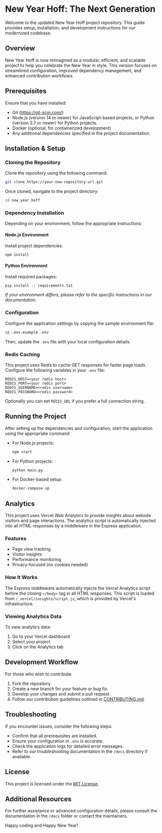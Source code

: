 # New Year Hoff: The Next Generation

Welcome to the updated New Year Hoff project repository. This guide provides setup, installation, and development instructions for our modernized codebase.

## Overview

New Year Hoff is now reimagined as a modular, efficient, and scalable project to help you celebrate the New Year in style. This version focuses on streamlined configuration, improved dependency management, and enhanced contribution workflows.

## Prerequisites

Ensure that you have installed:
- Git (https://git-scm.com/)
- Node.js (version 14 or newer) for JavaScript-based projects, or Python (version 3.7 or newer) for Python projects.
- Docker (optional, for containerized development)
- Any additional dependencies specified in the project documentation.

## Installation & Setup

### Cloning the Repository

Clone the repository using the following command:

```sh
git clone https://your-new-repository-url.git
```

Once cloned, navigate to the project directory:

```sh
cd new_year_hoff
```

### Dependency Installation

Depending on your environment, follow the appropriate instructions:

#### Node.js Environment

Install project dependencies:

```sh
npm install
```

#### Python Environment

Install required packages:

```sh
pip install -r requirements.txt
```

*If your environment differs, please refer to the specific instructions in our documentation.*

### Configuration

Configure the application settings by copying the sample environment file:

```sh
cp .env.example .env
```

Then, update the `.env` file with your local configuration details.

### Redis Caching

This project uses Redis to cache GET responses for faster page loads.
Configure the following variables in your `.env` file:

```
REDIS_HOST=<your redis host>
REDIS_PORT=<your redis port>
REDIS_USERNAME=<redis username>
REDIS_PASSWORD=<redis password>
```

Optionally you can set `REDIS_URL` if you prefer a full connection string.

## Running the Project

After setting up the dependencies and configuration, start the application using the appropriate command:

- For Node.js projects:

  ```sh
  npm start
  ```

- For Python projects:

  ```sh
  python main.py
  ```

- For Docker-based setup:

  ```sh
  docker-compose up
  ```

## Analytics

This project uses Vercel Web Analytics to provide insights about website visitors and page interactions. The analytics script is automatically injected into all HTML responses by a middleware in the Express application.

### Features
- Page view tracking
- Visitor insights
- Performance monitoring
- Privacy-focused (no cookies needed)

### How It Works
The Express middleware automatically injects the Vercel Analytics script before the closing `</body>` tag in all HTML responses. This script is loaded from `/_vercel/insights/script.js`, which is provided by Vercel's infrastructure.

### Viewing Analytics Data
To view analytics data:
1. Go to your Vercel dashboard
2. Select your project
3. Click on the Analytics tab

## Development Workflow

For those who wish to contribute:

1. Fork the repository
2. Create a new branch for your feature or bug fix.
3. Develop your changes and submit a pull request.
4. Follow our contribution guidelines outlined in [CONTRIBUTING.md](CONTRIBUTING.md).

## Troubleshooting

If you encounter issues, consider the following steps:

- Confirm that all prerequisites are installed.
- Ensure your configuration in `.env` is accurate.
- Check the application logs for detailed error messages.
- Refer to our troubleshooting documentation in the `/docs` directory if available.

## License

This project is licensed under the [MIT License](LICENSE).

## Additional Resources

For further assistance or advanced configuration details, please consult the documentation in the `/docs` folder or contact the maintainers.

Happy coding and Happy New Year! 